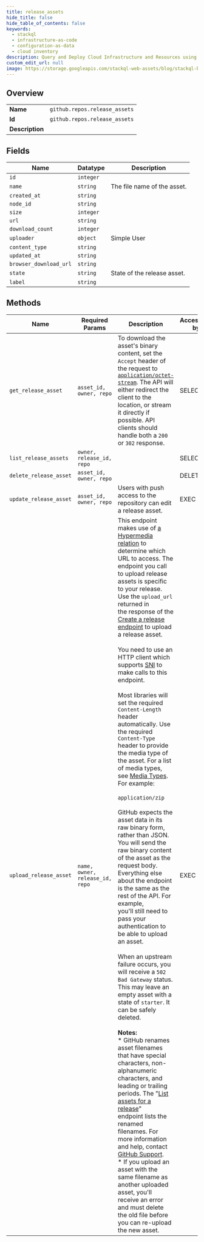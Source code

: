 ```yaml
---
title: release_assets
hide_title: false
hide_table_of_contents: false
keywords:
  - stackql
  - infrastructure-as-code
  - configuration-as-data
  - cloud inventory
description: Query and Deploy Cloud Infrastructure and Resources using SQL
custom_edit_url: null
image: https://storage.googleapis.com/stackql-web-assets/blog/stackql-blog-post-featured-image.png
---
```

  
    

## Overview
<table><tbody>
<tr><td><b>Name</b></td><td><code>github.repos.release_assets</code></td></tr>
<tr><td><b>Id</b></td><td><code>github.repos.release_assets</code></td></tr>
<tr><td><b>Description</b></td><td></td></tr>
</tbody></table>

## Fields
| Name | Datatype | Description |
| ---- | -------- | ----------- |
| `id` | `integer` |  |
| `name` | `string` | The file name of the asset. |
| `created_at` | `string` |  |
| `node_id` | `string` |  |
| `size` | `integer` |  |
| `url` | `string` |  |
| `download_count` | `integer` |  |
| `uploader` | `object` | Simple User |
| `content_type` | `string` |  |
| `updated_at` | `string` |  |
| `browser_download_url` | `string` |  |
| `state` | `string` | State of the release asset. |
| `label` | `string` |  |
## Methods
| Name | Required Params | Description | Accessible by |
| ---- | --------------- | ----------- | ------------- |
| `get_release_asset` | `asset_id, owner, repo` | To download the asset's binary content, set the `Accept` header of the request to [`application/octet-stream`](https://docs.github.com/rest/overview/media-types). The API will either redirect the client to the location, or stream it directly if possible. API clients should handle both a `200` or `302` response. | SELECT |
| `list_release_assets` | `owner, release_id, repo` |  | SELECT |
| `delete_release_asset` | `asset_id, owner, repo` |  | DELETE |
| `update_release_asset` | `asset_id, owner, repo` | Users with push access to the repository can edit a release asset. | EXEC |
| `upload_release_asset` | `name, owner, release_id, repo` | This endpoint makes use of [a Hypermedia relation](https://docs.github.com/rest/overview/resources-in-the-rest-api#hypermedia) to determine which URL to access. The endpoint you call to upload release assets is specific to your release. Use the `upload_url` returned in<br />the response of the [Create a release endpoint](https://docs.github.com/rest/reference/repos#create-a-release) to upload a release asset.<br /><br />You need to use an HTTP client which supports [SNI](http://en.wikipedia.org/wiki/Server_Name_Indication) to make calls to this endpoint.<br /><br />Most libraries will set the required `Content-Length` header automatically. Use the required `Content-Type` header to provide the media type of the asset. For a list of media types, see [Media Types](https://www.iana.org/assignments/media-types/media-types.xhtml). For example: <br /><br />`application/zip`<br /><br />GitHub expects the asset data in its raw binary form, rather than JSON. You will send the raw binary content of the asset as the request body. Everything else about the endpoint is the same as the rest of the API. For example,<br />you'll still need to pass your authentication to be able to upload an asset.<br /><br />When an upstream failure occurs, you will receive a `502 Bad Gateway` status. This may leave an empty asset with a state of `starter`. It can be safely deleted.<br /><br />**Notes:**<br />*   GitHub renames asset filenames that have special characters, non-alphanumeric characters, and leading or trailing periods. The "[List assets for a release](https://docs.github.com/rest/reference/repos#list-assets-for-a-release)"<br />endpoint lists the renamed filenames. For more information and help, contact [GitHub Support](https://support.github.com/contact?tags=dotcom-rest-api).<br />*   If you upload an asset with the same filename as another uploaded asset, you'll receive an error and must delete the old file before you can re-upload the new asset. | EXEC |

